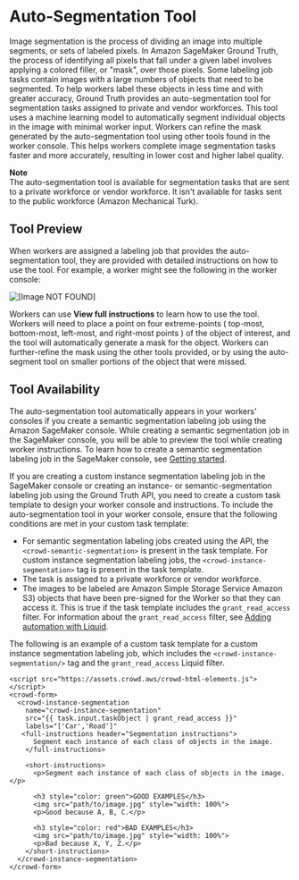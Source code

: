 # Auto\-Segmentation Tool<a name="sms-auto-segmentation"></a>

Image segmentation is the process of dividing an image into multiple segments, or sets of labeled pixels\. In Amazon SageMaker Ground Truth, the process of identifying all pixels that fall under a given label involves applying a colored filler, or "mask", over those pixels\. Some labeling job tasks contain images with a large numbers of objects that need to be segmented\. To help workers label these objects in less time and with greater accuracy, Ground Truth provides an auto\-segmentation tool for segmentation tasks assigned to private and vendor workforces\. This tool uses a machine learning model to automatically segment individual objects in the image with minimal worker input\. Workers can refine the mask generated by the auto\-segmentation tool using other tools found in the worker console\. This helps workers complete image segmentation tasks faster and more accurately, resulting in lower cost and higher label quality\. 

**Note**  
The auto\-segmentation tool is available for segmentation tasks that are sent to a private workforce or vendor workforce\. It isn't available for tasks sent to the public workforce \(Amazon Mechanical Turk\)\. 

## Tool Preview<a name="sms-auto-segment-tool-preview"></a>

When workers are assigned a labeling job that provides the auto\-segmentation tool, they are provided with detailed instructions on how to use the tool\. For example, a worker might see the following in the worker console: 

![\[Image NOT FOUND\]](http://docs.aws.amazon.com/sagemaker/latest/dg/images/sms/gifs/semantic-segmentation.gif)

Workers can use **View full instructions** to learn how to use the tool\. Workers will need to place a point on four extreme\-points \( top\-most, bottom\-most, left\-most, and right\-most points \) of the object of interest, and the tool will automatically generate a mask for the object\. Workers can further\-refine the mask using the other tools provided, or by using the auto\-segment tool on smaller portions of the object that were missed\. 

## Tool Availability<a name="sms-auto-segment-tool-availability"></a>

The auto\-segmentation tool automatically appears in your workers' consoles if you create a semantic segmentation labeling job using the Amazon SageMaker console\. While creating a semantic segmentation job in the SageMaker console, you will be able to preview the tool while creating worker instructions\. To learn how to create a semantic segmentation labeling job in the SageMaker console, see [Getting started](sms-getting-started.md)\. 

If you are creating a custom instance segmentation labeling job in the SageMaker console or creating an instance\- or semantic\-segmentation labeling job using the Ground Truth API, you need to create a custom task template to design your worker console and instructions\. To include the auto\-segmentation tool in your worker console, ensure that the following conditions are met in your custom task template:
+ For semantic segmentation labeling jobs created using the API, the `<crowd-semantic-segmentation>` is present in the task template\. For custom instance segmentation labeling jobs, the `<crowd-instance-segmentation>` tag is present in the task template\.
+ The task is assigned to a private workforce or vendor workforce\. 
+ The images to be labeled are Amazon Simple Storage Service Amazon S3\) objects that have been pre\-signed for the Worker so that they can access it\. This is true if the task template includes the `grant_read_access` filter\. For information about the `grant_read_access` filter, see [Adding automation with Liquid](sms-custom-templates-step2.md#sms-custom-templates-step2-automate)\.

The following is an example of a custom task template for a custom instance segmentation labeling job, which includes the `<crowd-instance-segmentation/>` tag and the `grant_read_access` Liquid filter\.

```
<script src="https://assets.crowd.aws/crowd-html-elements.js"></script>
<crowd-form>
  <crowd-instance-segmentation
    name="crowd-instance-segmentation"
    src="{{ task.input.taskObject | grant_read_access }}"
    labels="['Car','Road']"
   <full-instructions header="Segmentation instructions">
      Segment each instance of each class of objects in the image. 
    </full-instructions>

    <short-instructions>
      <p>Segment each instance of each class of objects in the image.</p>

      <h3 style="color: green">GOOD EXAMPLES</h3>
      <img src="path/to/image.jpg" style="width: 100%">
      <p>Good because A, B, C.</p>

      <h3 style="color: red">BAD EXAMPLES</h3>
      <img src="path/to/image.jpg" style="width: 100%">
      <p>Bad because X, Y, Z.</p>
    </short-instructions>
  </crowd-instance-segmentation>
</crowd-form>
```